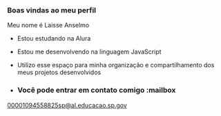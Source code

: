 ### Boas vindas ao meu perfil

Meu nome é Laisse Anselmo

- Estou estudando na Alura
- Estou me desenvolvendo na linguagem JavaScript
- Utilizo esse espaço para minha organização e compartilhamento dos meus projetos desenvolvidos

- ### Você pode entrar em contato comigo :mailbox

00001094558825sp@al.educacao.sp.gov

